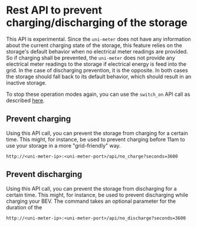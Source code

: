 # Rest API to prevent charging/discharging of the storage

This API is experimental. Since the `uni-meter` does not have any information about the current charging state of the
storage, this feature relies on the storage's default behavior when no electrical meter readings are provided. So if
charging shall be prevented, the `uni-meter` does not provide any electrical meter readings to the storage if electrical
energy is feed into the grid. In the case of discharging prevention, it is the opposite. In both cases the storage
should fall back to its default behavior, which should result in an inactive storage.

To stop these operation modes again, you can use the `switch_on` API call as described [here](SwitchOnOff.md).

## Prevent charging

Using this API call, you can prevent the storage from charging for a certain time. This might, for instance, be used to 
prevent charging before 11am to use your storage in a more "grid-friendly" way.

`http://<uni-meter-ip>:<uni-meter-port>/api/no_charge?seconds=3600`

## Prevent discharging

Using this API call, you can prevent the storage from discharging for a certain time. This might, for instance, be used
to prevent discharging while charging your BEV. The command takes an optional parameter for the duration of the

`http://<uni-meter-ip>:<uni-meter-port>/api/no_discharge?seconds=3600`



